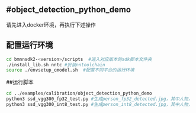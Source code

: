 #object_detection_python_demo
-----
请先进入docker环境，再执行下述操作
## 配置运行环境
```bash
cd bmnnsdk2-<version>/scripts  #进入对应版本的sdk脚本文件夹
./install_lib.sh nntc #安装nntoolchain
source ./envsetup_cmodel.sh  #配置不同平台的运行环境
```
##运行脚本
```bash
cd ../examples/calibration/object_detection_python_demo
python3 ssd_vgg300_fp32_test.py #生成person_fp32_detected.jpg，其中人物，狗，马被正确标出
python3 ssd_vgg300_int8_test.py #生成person_int8_detected.jpg，其中人物，狗，马被正确标出
```
